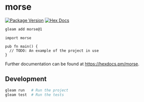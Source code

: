 # morse

[![Package Version](https://img.shields.io/hexpm/v/morse)](https://hex.pm/packages/morse)
[![Hex Docs](https://img.shields.io/badge/hex-docs-ffaff3)](https://hexdocs.pm/morse/)

```sh
gleam add morse@1
```
```gleam
import morse

pub fn main() {
  // TODO: An example of the project in use
}
```

Further documentation can be found at <https://hexdocs.pm/morse>.

## Development

```sh
gleam run   # Run the project
gleam test  # Run the tests
```
